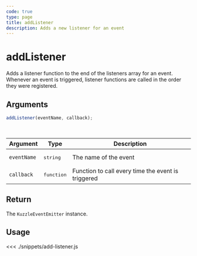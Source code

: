 ```yaml
---
code: true
type: page
title: addListener
description: Adds a new listener for an event
---
```


# addListener

Adds a listener function to the end of the listeners array for an event.  
Whenever an event is triggered, listener functions are called in the order they were registered.

## Arguments

```js
addListener(eventName, callback);
```

<br/>

| Argument    | Type                | Description                                        |
| ----------- | ------------------- | -------------------------------------------------- |
| `eventName` | <pre>string</pre>   | The name of the event                              |
| `callback`  | <pre>function</pre> | Function to call every time the event is triggered |

## Return

The `KuzzleEventEmitter` instance.

## Usage

<<< ./snippets/add-listener.js

